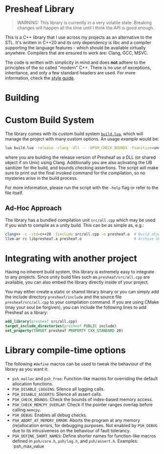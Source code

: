 # Presheaf Library

> WARNING: This library is currently in a very volatile state. Breaking changes will happen all the time
> until I think the API is good enough.

This is a C++ library that I use across my projects as an alternative to the STL. It's written in
C++20 and its only dependency is libc and a compiler supporting the language features - which should be
available virtually anywhere. Compilers that are ensured to work are: Clang, GCC, MSVC.

The code is written with simplicity in mind and does **not** adhere to the principles of the so
called "modern" C++. There is no use of exceptions, inheritance, and only a few standard headers are
used. For more information, check the [style guide](./STYLE_GUIDE.md).

# Building

# Custom Build System

The library comes with its custom build system [`build.lua`](./build.lua), which will manage the project
with many custom options. An usage _example_ would be:
```sh
lua build.lua -release -clang -dll -- -DPSH_CHECK_BOUNDS -fsanitize=undefined
```
where you are building the release version of Presheaf as a DLL (or shared object if on Unix)
using Clang. Additionally you are also activating the UB sanitizer for the build, and bounds checking
assertions. The script will make sure to print out the final invoked command for the compilation, so
no mysteries arise in the build process.

For more information, please run the script with the `-help` flag or refer to the file itself.

## Ad-Hoc Approach

The library has a bundled compilation unit `src/all.cpp` which may be used if you wish to compile as
a unity build. This can be as simple as, e.g.:
```sh
clang++ -c -std=c++20 -Iinclude src/all.cpp -o presheaf.o  # Build object files without linking.
llvm-ar rc libpresheaf.a presheaf.o                        # Archive object files into a library.
```

# Integrating with another project

Having no inherent build system, this library is extremely easy to integrate to any projects. Since unity
build files such as `presheaf/src/all.cpp` are available, you can also embed the library directly inside
of your project.

You may either create a static or shared library binary or you can simply add the include directory
`presheaf/include` and the source file `presheaf/src/all.cpp` to your compilation command. If you are
using CMake (may your soul be forgiven), you can include the following lines to add Presheaf as a library:
```cmake
add_library(presheaf src/all.cpp)
target_include_directories(presheaf PUBLIC include)
set_property(TARGET presheaf PROPERTY CXX_STANDARD 20)
```

# Library compile-time options

The following `#define` macros can be used to tweak the behaviour of the library as you want it:
- `psh_malloc` and `psh_free`: Function-like macros for overriding the default allocation functions.
- `PSH_DISABLE_LOGGING`: Silence all logging calls.
- `PSH_DISABLE_ASSERTS`: Silence all assert calls.
- `PSH_CHECK_BOUNDS`: Check the bounds of index-based memory access.
- `PSH_CHECK_MEMCPY_OVERLAP`: Check if the pointer ranges overlap before calling `memcpy`.
- `PSH_DEBUG`: Enables all debug checks.
- `PSH_ABORT_AT_MEMORY_ERROR`: Aborts the program at any memory (re)allocation errors, for debugging
  purposes. Not enabled by `PSH_DEBUG` due to its intrusiveness on the behaviour of fault tolerancy.
- `PSH_DEFINE_SHORT_NAMES`: Define shorter names for function-like macros defined in `psh/core.h`,
  `psh/log.h`, and `psh/assert.h`. Examples: `psh_max_value
